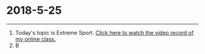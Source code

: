 2018-5-25
===
***

1. Today's topic is Extreme Sport. [Click here to watch the video record of my online class.](http://straindown.quanshi.com/doc/classroom/mp4convert/3084461zh_CN.mp4)
2. B